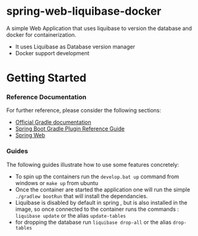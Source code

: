 # spring-web-liquibase-docker
A simple Web Application that uses liquibase to version the database and docker for containerization.

* It uses Liquibase as Database version manager
* Docker support development 

# Getting Started

### Reference Documentation
For further reference, please consider the following sections:

* [Official Gradle documentation](https://docs.gradle.org)
* [Spring Boot Gradle Plugin Reference Guide](https://docs.spring.io/spring-boot/docs/3.0.2/gradle-plugin/reference/html/)
* [Spring Web](https://docs.spring.io/spring-boot/docs/3.0.2/reference/htmlsingle/#web)

### Guides
The following guides illustrate how to use some features concretely:

* To spin up the containers run the `develop.bat up` command from windows or `make up` from ubuntu
* Once the container are started the application one will run the simple `./gradlew bootRun` that will install the dependancies.
* Liquibase is disabled by default in spring , but is also installed in the image, so once connected to the container runs the commands : `liquibase update` or the alias `update-tables`
* for dropping the database run `liquibase drop-all` or the alias `drop-tables`

